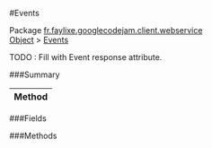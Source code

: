 #Events

Package [fr.faylixe.googlecodejam.client.webservice](nullfr/faylixe/googlecodejam/client/webservice)<br>
[Object]() > [Events]()

TODO : Fill with Event response attribute.

###Summary


| Method |
| --- |

###Fields


###Methods

